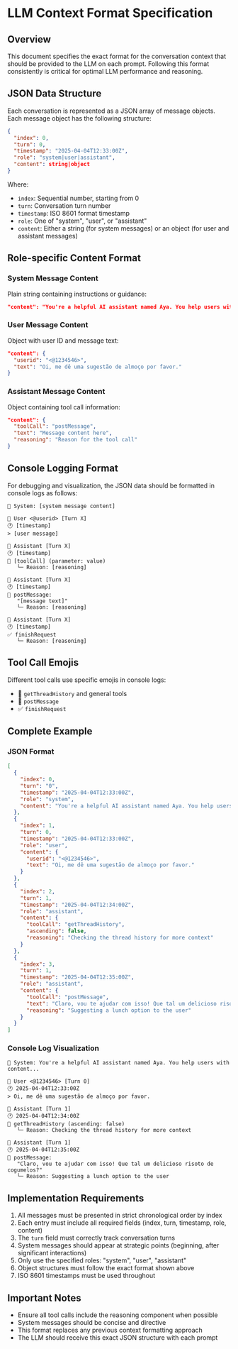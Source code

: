 # LLM Context Format Specification

## Overview

This document specifies the exact format for the conversation context that should be provided to the LLM on each prompt. Following this format consistently is critical for optimal LLM performance and reasoning.

## JSON Data Structure

Each conversation is represented as a JSON array of message objects. Each message object has the following structure:

```json
{
  "index": 0,
  "turn": 0,
  "timestamp": "2025-04-04T12:33:00Z",
  "role": "system|user|assistant",
  "content": string|object
}
```

Where:
- `index`: Sequential number, starting from 0
- `turn`: Conversation turn number
- `timestamp`: ISO 8601 format timestamp
- `role`: One of "system", "user", or "assistant"
- `content`: Either a string (for system messages) or an object (for user and assistant messages)

## Role-specific Content Format

### System Message Content
Plain string containing instructions or guidance:
```json
"content": "You're a helpful AI assistant named Aya. You help users with content..."
```

### User Message Content
Object with user ID and message text:
```json
"content": {
  "userid": "<@1234546>",
  "text": "Oi, me dê uma sugestão de almoço por favor."
}
```

### Assistant Message Content
Object containing tool call information:
```json
"content": {
  "toolCall": "postMessage",
  "text": "Message content here",
  "reasoning": "Reason for the tool call"
}
```

## Console Logging Format

For debugging and visualization, the JSON data should be formatted in console logs as follows:

```
🧠 System: [system message content]

👤 User <@userid> [Turn X]
🕐 [timestamp]
> [user message]

🤖 Assistant [Turn X]
🕐 [timestamp]
🔧 [toolCall] (parameter: value)
   └─ Reason: [reasoning]

🤖 Assistant [Turn X]
🕐 [timestamp]
💬 postMessage:
   "[message text]"
   └─ Reason: [reasoning]

🤖 Assistant [Turn X]
🕐 [timestamp]
✅ finishRequest
   └─ Reason: [reasoning]
```

## Tool Call Emojis

Different tool calls use specific emojis in console logs:
- 🔧 `getThreadHistory` and general tools
- 💬 `postMessage` 
- ✅ `finishRequest`

## Complete Example

### JSON Format
```json
[
  {
    "index": 0,
    "turn": "0",
    "timestamp": "2025-04-04T12:33:00Z",
    "role": "system",
    "content": "You're a helpful AI assistant named Aya. You help users with content..."
  },
  {
    "index": 1,
    "turn": 0,
    "timestamp": "2025-04-04T12:33:00Z",
    "role": "user",
    "content": {
      "userid": "<@1234546>",
      "text": "Oi, me dê uma sugestão de almoço por favor."
    }
  },
  {
    "index": 2,
    "turn": 1,
    "timestamp": "2025-04-04T12:34:00Z",
    "role": "assistant",
    "content": {
      "toolCall": "getThreadHistory",
      "ascending": false,
      "reasoning": "Checking the thread history for more context"
    }
  },
  {
    "index": 3,
    "turn": 1,
    "timestamp": "2025-04-04T12:35:00Z",
    "role": "assistant",
    "content": {
      "toolCall": "postMessage",
      "text": "Claro, vou te ajudar com isso! Que tal um delicioso risoto de cogumelos?",
      "reasoning": "Suggesting a lunch option to the user"
    }
  }
]
```

### Console Log Visualization
```
🧠 System: You're a helpful AI assistant named Aya. You help users with content...

👤 User <@1234546> [Turn 0]
🕐 2025-04-04T12:33:00Z
> Oi, me dê uma sugestão de almoço por favor.

🤖 Assistant [Turn 1]
🕐 2025-04-04T12:34:00Z
🔧 getThreadHistory (ascending: false)
   └─ Reason: Checking the thread history for more context

🤖 Assistant [Turn 1]
🕐 2025-04-04T12:35:00Z
💬 postMessage:
   "Claro, vou te ajudar com isso! Que tal um delicioso risoto de cogumelos?"
   └─ Reason: Suggesting a lunch option to the user
```

## Implementation Requirements

1. All messages must be presented in strict chronological order by index
2. Each entry must include all required fields (index, turn, timestamp, role, content)
3. The `turn` field must correctly track conversation turns
4. System messages should appear at strategic points (beginning, after significant interactions)
5. Only use the specified roles: "system", "user", "assistant"
6. Object structures must follow the exact format shown above
7. ISO 8601 timestamps must be used throughout

## Important Notes

- Ensure all tool calls include the reasoning component when possible
- System messages should be concise and directive
- This format replaces any previous context formatting approach
- The LLM should receive this exact JSON structure with each prompt 